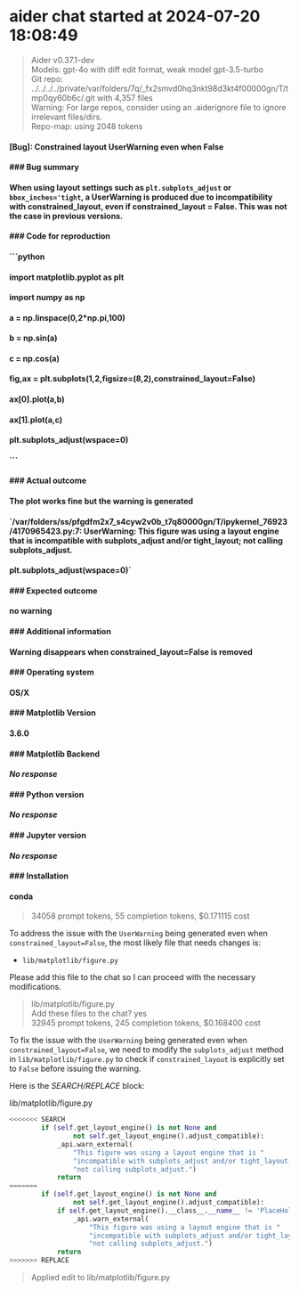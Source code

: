 
# aider chat started at 2024-07-20 18:08:49

> Aider v0.37.1-dev  
> Models: gpt-4o with diff edit format, weak model gpt-3.5-turbo  
> Git repo: ../../../../private/var/folders/7q/_fx2smvd0hq3nkt98d3kt4f00000gn/T/tmp0qy60b6c/.git with 4,357 files  
> Warning: For large repos, consider using an .aiderignore file to ignore irrelevant files/dirs.  
> Repo-map: using 2048 tokens  

#### [Bug]: Constrained layout UserWarning even when False  
#### ### Bug summary  
####   
#### When using layout settings such as `plt.subplots_adjust` or `bbox_inches='tight`, a UserWarning is produced due to incompatibility with constrained_layout, even if constrained_layout = False. This was not the case in previous versions.  
####   
#### ### Code for reproduction  
####   
#### ```python  
#### import matplotlib.pyplot as plt  
#### import numpy as np  
#### a = np.linspace(0,2*np.pi,100)  
#### b = np.sin(a)  
#### c = np.cos(a)  
#### fig,ax = plt.subplots(1,2,figsize=(8,2),constrained_layout=False)  
#### ax[0].plot(a,b)  
#### ax[1].plot(a,c)  
#### plt.subplots_adjust(wspace=0)  
#### ```  
####   
####   
#### ### Actual outcome  
####   
#### The plot works fine but the warning is generated  
####   
#### `/var/folders/ss/pfgdfm2x7_s4cyw2v0b_t7q80000gn/T/ipykernel_76923/4170965423.py:7: UserWarning: This figure was using a layout engine that is incompatible with subplots_adjust and/or tight_layout; not calling subplots_adjust.  
####   plt.subplots_adjust(wspace=0)`  
####   
#### ### Expected outcome  
####   
#### no warning  
####   
#### ### Additional information  
####   
#### Warning disappears when constrained_layout=False is removed  
####   
#### ### Operating system  
####   
#### OS/X  
####   
#### ### Matplotlib Version  
####   
#### 3.6.0  
####   
#### ### Matplotlib Backend  
####   
#### _No response_  
####   
#### ### Python version  
####   
#### _No response_  
####   
#### ### Jupyter version  
####   
#### _No response_  
####   
#### ### Installation  
####   
#### conda  
> 34058 prompt tokens, 55 completion tokens, $0.171115 cost  

To address the issue with the `UserWarning` being generated even when `constrained_layout=False`, the most likely file that needs changes is:

- `lib/matplotlib/figure.py`

Please add this file to the chat so I can proceed with the necessary modifications.

> lib/matplotlib/figure.py  
> Add these files to the chat? yes  
> 32945 prompt tokens, 245 completion tokens, $0.168400 cost  

To fix the issue with the `UserWarning` being generated even when `constrained_layout=False`, we need to modify the `subplots_adjust` method in `lib/matplotlib/figure.py` to check if `constrained_layout` is explicitly set to `False` before issuing the warning.

Here is the *SEARCH/REPLACE* block:

lib/matplotlib/figure.py
```python
<<<<<<< SEARCH
        if (self.get_layout_engine() is not None and
                not self.get_layout_engine().adjust_compatible):
            _api.warn_external(
                "This figure was using a layout engine that is "
                "incompatible with subplots_adjust and/or tight_layout; "
                "not calling subplots_adjust.")
            return
=======
        if (self.get_layout_engine() is not None and
                not self.get_layout_engine().adjust_compatible):
            if self.get_layout_engine().__class__.__name__ != 'PlaceHolderLayoutEngine':
                _api.warn_external(
                    "This figure was using a layout engine that is "
                    "incompatible with subplots_adjust and/or tight_layout; "
                    "not calling subplots_adjust.")
            return
>>>>>>> REPLACE
```

> Applied edit to lib/matplotlib/figure.py  
